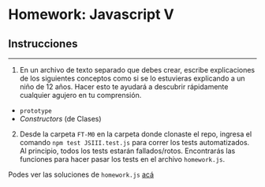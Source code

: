 # Homework: Javascript V

## Instrucciones
---
1. En un archivo de texto separado que debes crear, escribe explicaciones de los siguientes conceptos como si se lo estuvieras explicando a un niño de 12 años. Hacer esto te ayudará a descubrir rápidamente cualquier agujero en tu comprensión.

* `prototype`
* _Constructors_ (de Clases)

2. Desde la carpeta `FT-M0` en la carpeta donde clonaste el repo, ingresa el comando `npm test JSIII.test.js` para correr los tests automatizados. Al principio, todos los tests estarán fallados/rotos. Encontrarás las funciones para hacer pasar los tests en el archivo `homework.js`.

Podes ver las soluciones de `homework.js` [acá](https://github.com/soyHenry/Prep/blob/solutions/03-JSIII/homework/homework.js)